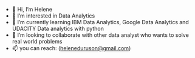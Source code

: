 - 👋 Hi, I’m Helene
- 👀 I’m interested in Data Analytics
- 🌱 I’m currently learning IBM Data Analytics, Google Data Analytics and UDACITY Data analytics with python
- 💞️ I’m looking to collaborate with other data analyst who wants to solve real world problems
- 📫 you can reach: (heleneduruson@gmail.com)

<!---
Helene/Helene is a ✨ special ✨ repository because its `README.md` (this file) appears on your GitHub profile.
You can click the Preview link to take a look at your changes.
--->
